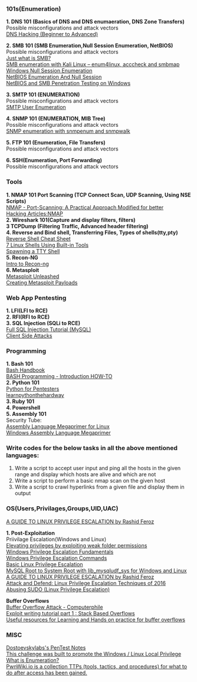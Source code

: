### **101s(Enumeration)**  
**1. DNS 101 (Basics of DNS and DNS enumaeration, DNS Zone Transfers)**  
Possible misconfigurations and attack vectors  
[DNS Hacking (Beginner to Advanced)](http://resources.infosecinstitute.com/dns-hacking/)  

**2. SMB 101 (SMB Enumeration,Null Session Enumeration, NetBIOS)**  
Possible misconfigurations and attack vectors  
[Just what is SMB?](https://www.samba.org/cifs/docs/what-is-smb.html)  
[SMB enumeration with Kali Linux – enum4linux, acccheck and smbmap](https://hackercool.com/2016/07/smb-enumeration-with-kali-linux-enum4linuxacccheck-smbmap/)  
[Windows Null Session Enumeration](https://www.adampalmer.me/iodigitalsec/2013/08/10/windows-null-session-enumeration/)  
[NetBIOS Enumeration And Null Session](http://nrupentheking.blogspot.com/2011/02/netbios-enumeration-and-null-session.html)  
[NetBIOS and SMB Penetration Testing on Windows](http://www.hackingarticles.in/netbios-and-smb-penetration-testing-on-windows/)  

**3. SMTP 101 (ENUMERATION)**  
Possible misconfigurations and attack vectors  
[SMTP User Enumeration](https://pentestlab.blog/2012/11/20/smtp-user-enumeration/)  

**4. SNMP 101 (ENUMERATION, MIB Tree)**  
Possible misconfigurations and attack vectors  
[SNMP enumeration with snmpenum and snmpwalk](http://carnal0wnage.attackresearch.com/2007/07/over-in-lso-chat-we-were-talking-about.html)  

**5. FTP 101 (Enumeration, File Transfers)**  
Possible misconfigurations and attack vectors  

**6. SSH(Enumeration, Port Forwarding)**  
Possible misconfigurations and attack vectors  

### **Tools**  
**1. NMAP 101 Port Scanning (TCP Connect Scan, UDP Scanning, Using NSE Scripts)**   
[NMAP - Port-Scanning: A Practical Approach Modified for better](https://www.exploit-db.com/papers/35425/)  
[Hacking Articles:NMAP](http://www.hackingarticles.in/category/nmap/)  
**2. Wireshark 101(Capture and display filters, filters)**  
**3  TCPDump (Filtering Traffic, Advanced header filtering)**  
**4. Reverse and Bind shell, Transferring Files, Types of shells(tty,pty)**  
[Reverse Shell Cheat Sheet](http://pentestmonkey.net/cheat-sheet/shells/reverse-shell-cheat-sheet)  
[7 Linux Shells Using Built-in Tools](http://www.lanmaster53.com/2011/05/7-linux-shells-using-built-in-tools/)        
[Spawning a TTY Shell](https://netsec.ws/?p=337)  
**5. Recon-NG**  
[Intro to Recon-ng](https://warroom.securestate.com/recon-ng-tutorial/)  
**6. Metasploit**   
[Metasploit Unleashed](https://www.offensive-security.com/metasploit-unleashed/)  
[Creating Metasploit Payloads](https://netsec.ws/?p=331)

### **Web App Pentesting**  
**1. LFI(LFI to RCE)**  
**2. RFI(RFI to RCE)**  
**3. SQL Injection (SQLi to RCE)**  
[Full SQL Injection Tutorial (MySQL)](https://www.exploit-db.com/papers/13045/)  
[Client Side Attacks](https://www.offensive-security.com/metasploit-unleashed/client-side-attacks/)  

### **Programming**  
**1. Bash 101**  
[Bash Handbook](https://github.com/denysdovhan/bash-handbook)  
[BASH Programming - Introduction HOW-TO](http://tldp.org/HOWTO/Bash-Prog-Intro-HOWTO.html)  
**2. Python 101**  
[Python for Pentesters](http://www.pentesteracademy.com/course?id=1)  
[learnpythonthehardway](https://learnpythonthehardway.org/)  
**3. Ruby 101**  
**4. Powershell**  
**5. Assembly 101**    
Security Tube:  
				[Assembly Language Megaprimer for Linux](http://www.securitytube.net/groups?operation=view&groupId=5)  
				[Windows Assembly Language Megaprimer](http://www.securitytube.net/groups?operation=view&groupId=6)  


### **Write codes for the below tasks in all the above mentioned languages:**  
1. Write a script to accept user input and ping all the hosts in the given range and display which hosts are alive and which are not  
2. Write a script to perform a basic nmap scan on the given host  
3. Write a script to crawl hyperlinks from a given file and display them in output  


### **OS(Users,Privilages,Groups,UID,UAC)**  
[A GUIDE TO LINUX PRIVILEGE ESCALATION by Rashid Feroz](https://payatu.com/guide-linux-privilege-escalation/)  


**1. Post-Exploitation**  
		Priivilage Escalation(Windows and Linux)  
			[Elevating privileges by exploiting weak folder permissions](http://www.greyhathacker.net/?p=738)  
			[Windows Privilege Escalation Fundamentals](http://www.fuzzysecurity.com/tutorials/16.html)  
			[Windows Privilege Escalation Commands](http://pwnwiki.io/#!privesc/windows/index.md)  
			[Basic Linux Privilege Escalation](https://blog.g0tmi1k.com/2011/08/basic-linux-privilege-escalation/)  
			[MySQL Root to System Root with lib_mysqludf_sys for Windows and Linux](https://www.adampalmer.me/iodigitalsec/2013/08/13/mysql-root-to-system-root-with-udf-for-windows-and-linux/)  
			[A GUIDE TO LINUX PRIVILEGE ESCALATION by Rashid Feroz](https://payatu.com/guide-linux-privilege-escalation/)  
			[Attack and Defend: Linux Privilege Escalation
Techniques of 2016](https://www.sans.org/reading-room/whitepapers/linux/attack-defend-linux-privilege-escalation-techniques-2016-37562)  
			[Abusing SUDO (Linux Privilege Escalation)](http://touhidshaikh.com/blog/?p=790)  

**Buffer Overflows**  
			[Buffer Overflow Attack - Computerphile](https://www.youtube.com/watch?v=1S0aBV-Waeo)  
			[Exploit writing tutorial part 1 : Stack Based Overflows](https://www.corelan.be/index.php/2009/07/19/exploit-writing-tutorial-part-1-stack-based-overflows/)  
			[Useful resources for Learning and Hands on practice for buffer overflows](https://github.com/security-prince/PWK-OSCP-Preparation-Roadmap/blob/master/BOF)  
			
### **MISC**   
[Dostoevskylabs's PenTest Notes](https://dostoevskylabs.gitbooks.io/dostoevskylabs-pentest-notes/)  
[This challenge was built to promote the Windows / Linux Local Privilege](https://github.com/sagishahar/challenges#k2)  
[What is Enumeration?](http://resources.infosecinstitute.com/what-is-enumeration/)  
[PwnWiki.io is a collection TTPs (tools, tactics, and procedures) for what to do after access has been gained.](http://pwnwiki.io)
